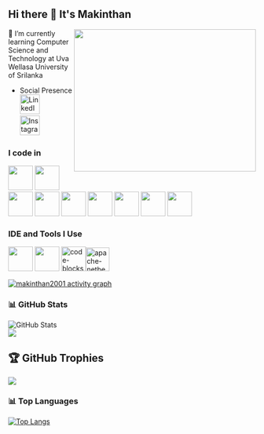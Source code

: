 ## Hi there 👋 It's Makinthan

<img align="right" width="370" height="290" src="https://i.pinimg.com/originals/47/f0/34/47f0342cec72b800463bf003eac1257e.gif">                                                 
🌱 I’m currently learning Computer Science and Technology at Uva Wellasa University of Srilanka

- Social Presence
 <br />[<img height="40" src="https://img.icons8.com/color/48/linkedin.png" alt="LinkedIn"/>](https://www.linkedin.com/in/s-makinthan-0a694931b?utm_source=share&utm_campaign=share_via&utm_content=profile&utm_medium=android_app)</br>
[<img height="40" src="https://img.icons8.com/fluency/48/instagram-new.png" alt="Instagram"/>](https://www.instagram.com/madhan__mdn?igsh=MXF3OG53emkxOGd2dA==)
 
### I code in
 <img height="50" width="50" src="https://img.icons8.com/color/48/000000/c-programming.png" /> <img height="50" width="50" src="https://img.icons8.com/color/48/000000/java-coffee-cup-logo.png" /> <img height="50" width="50" src="https://img.icons8.com/color/48/000000/html-5.png" /> <img height="50" width="50" src="https://img.icons8.com/color/48/000000/css3.png" />  <img height="50" width="50" src="https://img.icons8.com/color/48/000000/bootstrap.png" /> 
<img height="50" width="50" src="https://img.icons8.com/color/48/000000/javascript.png"/> <img height="50" width="50" src="https://img.icons8.com/color/48/000000/react-native.png"/> <img height="50" width="50" src="https://img.icons8.com/color/48/000000/mysql-logo.png"/> <img height="50" width="50" src="https://www.php.net//images/logos/new-php-logo.svg"/>

### IDE and Tools I Use
<img height="50" width="50" src="https://img.icons8.com/color/48/000000/visual-studio-code-2019.png"/>  <img height="50" width="50" src="https://img.icons8.com/color/50/000000/git.png"/> <img width="50" height="50" src="https://img.icons8.com/fluency/48/code-blocks.png" alt="code-blocks"/><img width="48" height="48" src="https://img.icons8.com/color/48/apache-netbeans.png" alt="apache-netbeans"/>

[![makinthan2001 activity graph](https://github-readme-activity-graph.vercel.app/graph?username=makinthan2001&bg_color=121112&color=f5f0f4&line=31d834&point=f5f4f4&area=true&hide_border=true)](https://github.com/ashutosh00710/github-readme-activity-graph)


### 📊 GitHub Stats

![GitHub Stats](https://github-readme-stats.vercel.app/api?username=Makinthan2001&show_icons=true&theme=radical)</br>
![](https://nirzak-streak-stats.vercel.app/?user=Makinthan2001&theme=radical&hide_border=false)

## 🏆 GitHub Trophies
![](https://github-profile-trophy.vercel.app/?username=Makinthan2001&theme=radical&no-frame=false&no-bg=true&margin-w=4)

### 📊 Top Languages
[![Top Langs](https://github-readme-stats.vercel.app/api/top-langs/?username=Makinthan2001&layout=compact&theme=dark)](https://github.com/Makinthan2001)



